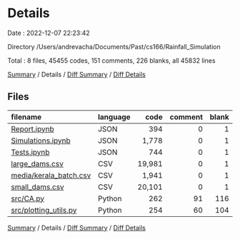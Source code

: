 # Details

Date : 2022-12-07 22:23:42

Directory /Users/andrevacha/Documents/Past/cs166/Rainfall_Simulation

Total : 8 files,  45455 codes, 151 comments, 226 blanks, all 45832 lines

[Summary](results.md) / Details / [Diff Summary](diff.md) / [Diff Details](diff-details.md)

## Files
| filename | language | code | comment | blank | total |
| :--- | :--- | ---: | ---: | ---: | ---: |
| [Report.ipynb](/Report.ipynb) | JSON | 394 | 0 | 1 | 395 |
| [Simulations.ipynb](/Simulations.ipynb) | JSON | 1,778 | 0 | 1 | 1,779 |
| [Tests.ipynb](/Tests.ipynb) | JSON | 744 | 0 | 1 | 745 |
| [large_dams.csv](/large_dams.csv) | CSV | 19,981 | 0 | 1 | 19,982 |
| [media/kerala_batch.csv](/media/kerala_batch.csv) | CSV | 1,941 | 0 | 1 | 1,942 |
| [small_dams.csv](/small_dams.csv) | CSV | 20,101 | 0 | 1 | 20,102 |
| [src/CA.py](/src/CA.py) | Python | 262 | 91 | 116 | 469 |
| [src/plotting_utils.py](/src/plotting_utils.py) | Python | 254 | 60 | 104 | 418 |

[Summary](results.md) / Details / [Diff Summary](diff.md) / [Diff Details](diff-details.md)